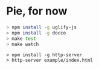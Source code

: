 # Pie, for now

```bash
> npm install -g uglify-js
> npm install -g docco
> make test
> make watch
```

```base
> npm install -g http-server
> http-server example/index.html
```
